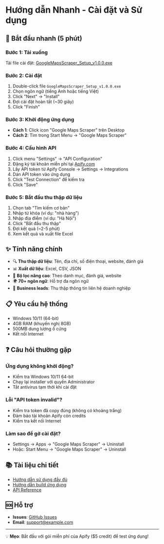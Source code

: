 # Hướng dẫn Nhanh - Cài đặt và Sử dụng

## 🚀 Bắt đầu nhanh (5 phút)

### Bước 1: Tải xuống
Tải file cài đặt: [GoogleMapsScraper_Setup_v1.0.0.exe](https://github.com/hoanganh-hue/lazala/releases/latest)

### Bước 2: Cài đặt
1. Double-click file `GoogleMapsScraper_Setup_v1.0.0.exe`
2. Chọn ngôn ngữ (tiếng Anh hoặc tiếng Việt)
3. Click "Next" → "Install"
4. Đợi cài đặt hoàn tất (~30 giây)
5. Click "Finish"

### Bước 3: Khởi động ứng dụng
- **Cách 1**: Click icon "Google Maps Scraper" trên Desktop
- **Cách 2**: Tìm trong Start Menu → "Google Maps Scraper"

### Bước 4: Cấu hình API
1. Click menu "Settings" → "API Configuration"
2. Đăng ký tài khoản miễn phí tại [Apify.com](https://apify.com)
3. Lấy API token từ Apify Console → Settings → Integrations
4. Dán API token vào ứng dụng
5. Click "Test Connection" để kiểm tra
6. Click "Save"

### Bước 5: Bắt đầu thu thập dữ liệu
1. Chọn tab "Tìm kiếm cơ bản"
2. Nhập từ khóa (ví dụ: "nhà hàng")
3. Nhập địa điểm (ví dụ: "Hà Nội")
4. Click "Bắt đầu thu thập"
5. Đợi kết quả (~2-5 phút)
6. Xem kết quả và xuất file Excel

## ✨ Tính năng chính

- 🔍 **Thu thập dữ liệu**: Tên, địa chỉ, số điện thoại, website, đánh giá
- 📊 **Xuất dữ liệu**: Excel, CSV, JSON
- 🔧 **Bộ lọc nâng cao**: Theo danh mục, đánh giá, website
- 🌍 **70+ ngôn ngữ**: Hỗ trợ đa ngôn ngữ
- 💼 **Business leads**: Thu thập thông tin liên hệ doanh nghiệp

## 📋 Yêu cầu hệ thống

- Windows 10/11 (64-bit)
- 4GB RAM (khuyến nghị 8GB)
- 500MB dung lượng ổ cứng
- Kết nối Internet

## ❓ Câu hỏi thường gặp

### Ứng dụng không khởi động?
- Kiểm tra Windows 10/11 64-bit
- Chạy lại installer với quyền Administrator
- Tắt antivirus tạm thời khi cài đặt

### Lỗi "API token invalid"?
- Kiểm tra token đã copy đúng (không có khoảng trắng)
- Đảm bảo tài khoản Apify còn credits
- Kiểm tra kết nối Internet

### Làm sao để gỡ cài đặt?
- Settings → Apps → "Google Maps Scraper" → Uninstall
- Hoặc: Start Menu → "Google Maps Scraper" → Uninstall

## 📚 Tài liệu chi tiết

- [Hướng dẫn sử dụng đầy đủ](docs/huong_dan_su_dung.md)
- [Hướng dẫn build ứng dụng](WINDOWS_BUILD_GUIDE.md)
- [API Reference](docs/api_reference.md)

## 🆘 Hỗ trợ

- **Issues**: [GitHub Issues](https://github.com/hoanganh-hue/lazala/issues)
- **Email**: support@example.com

---

💡 **Mẹo**: Bắt đầu với gói miễn phí của Apify ($5 credit) để test ứng dụng!
